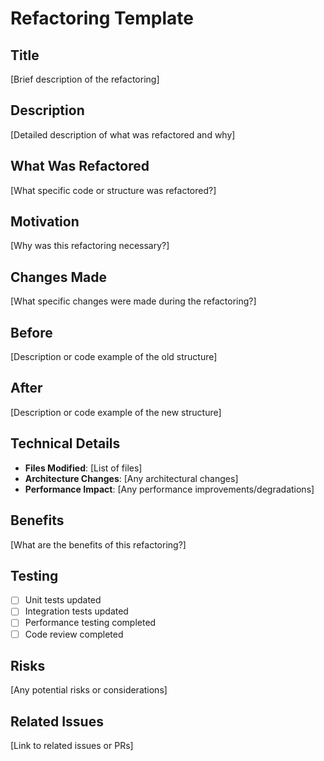 # Refactoring Template

## Title
[Brief description of the refactoring]

## Description
[Detailed description of what was refactored and why]

## What Was Refactored
[What specific code or structure was refactored?]

## Motivation
[Why was this refactoring necessary?]

## Changes Made
[What specific changes were made during the refactoring?]

## Before
[Description or code example of the old structure]

## After
[Description or code example of the new structure]

## Technical Details
- **Files Modified**: [List of files]
- **Architecture Changes**: [Any architectural changes]
- **Performance Impact**: [Any performance improvements/degradations]

## Benefits
[What are the benefits of this refactoring?]

## Testing
- [ ] Unit tests updated
- [ ] Integration tests updated
- [ ] Performance testing completed
- [ ] Code review completed

## Risks
[Any potential risks or considerations]

## Related Issues
[Link to related issues or PRs] 